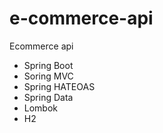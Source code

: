 # e-commerce-api
Ecommerce api

- Spring Boot
- Soring MVC
- Spring HATEOAS
- Spring Data
- Lombok
- H2
